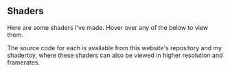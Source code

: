 ## Shaders

Here are some shaders I've made. Hover over any of the below to view them. 

The source code for each is available from this website's repository and my shadertoy, where these shaders can also be viewed in higher resolution and framerates.

<canvas id="shaderCanvas1" width=500 height=300></canvas>
<canvas id="shaderCanvas2" width=500 height=300></canvas>
<canvas id="shaderCanvas3" width=500 height=300></canvas>
<canvas id="shaderCanvas4" width=500 height=300></canvas>
<canvas id="shaderCanvas5" width=500 height=300></canvas>
<canvas id="shaderCanvas6" width=500 height=300></canvas>




<script src="jader.js"></script>
<script src="portfolio.js"></script>
